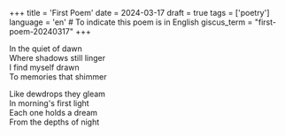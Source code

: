 +++
title = 'First Poem'
date = 2024-03-17
draft = true
tags = ['poetry']
language = 'en'  # To indicate this poem is in English
giscus_term = "first-poem-20240317"
+++

In the quiet of dawn  
Where shadows still linger  
I find myself drawn  
To memories that shimmer

Like dewdrops they gleam  
In morning's first light  
Each one holds a dream  
From the depths of night
